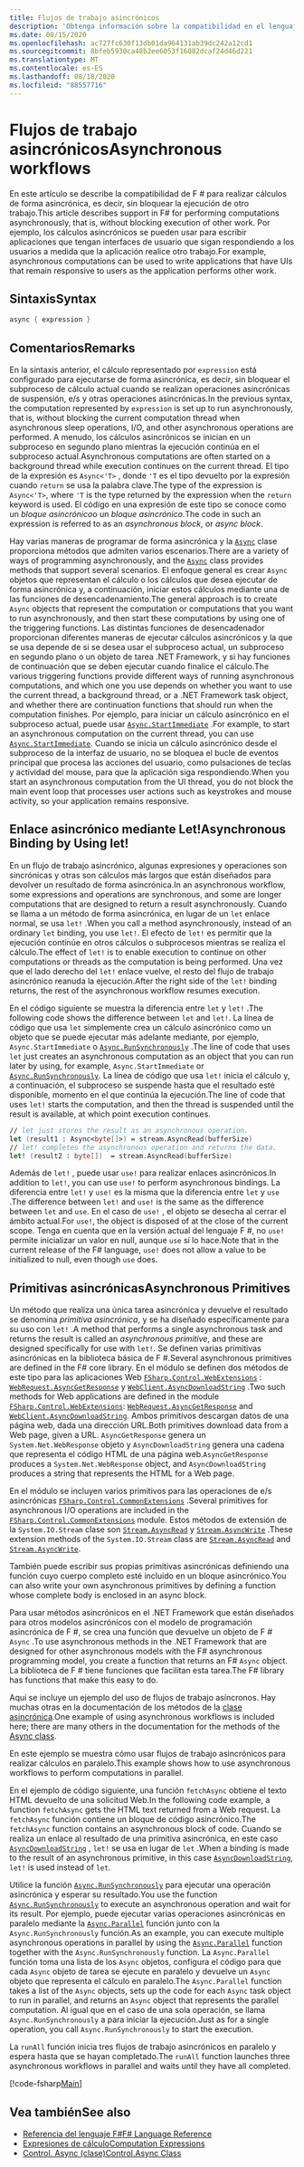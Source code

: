 ```yaml
---
title: Flujos de trabajo asincrónicos
description: 'Obtenga información sobre la compatibilidad en el lenguaje de programación de F # para realizar cálculos de forma asincrónica, que se ejecutan sin bloquear la ejecución de otro trabajo.'
ms.date: 08/15/2020
ms.openlocfilehash: ac727fc630f13db01da964131ab39dc242a12cd1
ms.sourcegitcommit: 8bfeb5930ca48b2ee6053f16082dcaf24d46d221
ms.translationtype: MT
ms.contentlocale: es-ES
ms.lasthandoff: 08/18/2020
ms.locfileid: "88557716"
---
```

# <a name="asynchronous-workflows"></a><span data-ttu-id="d6c56-103">Flujos de trabajo asincrónicos</span><span class="sxs-lookup"><span data-stu-id="d6c56-103">Asynchronous workflows</span></span>

<span data-ttu-id="d6c56-104">En este artículo se describe la compatibilidad de F # para realizar cálculos de forma asincrónica, es decir, sin bloquear la ejecución de otro trabajo.</span><span class="sxs-lookup"><span data-stu-id="d6c56-104">This article describes support in F# for performing computations asynchronously, that is, without blocking execution of other work.</span></span> <span data-ttu-id="d6c56-105">Por ejemplo, los cálculos asincrónicos se pueden usar para escribir aplicaciones que tengan interfaces de usuario que sigan respondiendo a los usuarios a medida que la aplicación realice otro trabajo.</span><span class="sxs-lookup"><span data-stu-id="d6c56-105">For example, asynchronous computations can be used to write applications that have UIs that remain responsive to users as the application performs other work.</span></span>

## <a name="syntax"></a><span data-ttu-id="d6c56-106">Sintaxis</span><span class="sxs-lookup"><span data-stu-id="d6c56-106">Syntax</span></span>

```fsharp
async { expression }
```

## <a name="remarks"></a><span data-ttu-id="d6c56-107">Comentarios</span><span class="sxs-lookup"><span data-stu-id="d6c56-107">Remarks</span></span>

<span data-ttu-id="d6c56-108">En la sintaxis anterior, el cálculo representado por `expression` está configurado para ejecutarse de forma asincrónica, es decir, sin bloquear el subproceso de cálculo actual cuando se realizan operaciones asincrónicas de suspensión, e/s y otras operaciones asincrónicas.</span><span class="sxs-lookup"><span data-stu-id="d6c56-108">In the previous syntax, the computation represented by `expression` is set up to run asynchronously, that is, without blocking the current computation thread when asynchronous sleep operations, I/O, and other asynchronous operations are performed.</span></span> <span data-ttu-id="d6c56-109">A menudo, los cálculos asincrónicos se inician en un subproceso en segundo plano mientras la ejecución continúa en el subproceso actual.</span><span class="sxs-lookup"><span data-stu-id="d6c56-109">Asynchronous computations are often started on a background thread while execution continues on the current thread.</span></span> <span data-ttu-id="d6c56-110">El tipo de la expresión es `Async<'T>` , donde `'T` es el tipo devuelto por la expresión cuando `return` se usa la palabra clave.</span><span class="sxs-lookup"><span data-stu-id="d6c56-110">The type of the expression is `Async<'T>`, where `'T` is the type returned by the expression when the `return` keyword is used.</span></span> <span data-ttu-id="d6c56-111">El código en una expresión de este tipo se conoce como un *bloque asincrónico*o un *bloque asincrónico.*</span><span class="sxs-lookup"><span data-stu-id="d6c56-111">The code in such an expression is referred to as an *asynchronous block*, or *async block*.</span></span>

<span data-ttu-id="d6c56-112">Hay varias maneras de programar de forma asincrónica y la [`Async`](https://fsharp.github.io/fsharp-core-docs/reference/fsharp-control-fsharpasync.html) clase proporciona métodos que admiten varios escenarios.</span><span class="sxs-lookup"><span data-stu-id="d6c56-112">There are a variety of ways of programming asynchronously, and the [`Async`](https://fsharp.github.io/fsharp-core-docs/reference/fsharp-control-fsharpasync.html) class provides methods that support several scenarios.</span></span> <span data-ttu-id="d6c56-113">El enfoque general es crear `Async` objetos que representan el cálculo o los cálculos que desea ejecutar de forma asincrónica y, a continuación, iniciar estos cálculos mediante una de las funciones de desencadenamiento.</span><span class="sxs-lookup"><span data-stu-id="d6c56-113">The general approach is to create `Async` objects that represent the computation or computations that you want to run asynchronously, and then start these computations by using one of the triggering functions.</span></span> <span data-ttu-id="d6c56-114">Las distintas funciones de desencadenador proporcionan diferentes maneras de ejecutar cálculos asincrónicos y la que se usa depende de si se desea usar el subproceso actual, un subproceso en segundo plano o un objeto de tarea .NET Framework, y si hay funciones de continuación que se deben ejecutar cuando finalice el cálculo.</span><span class="sxs-lookup"><span data-stu-id="d6c56-114">The various triggering functions provide different ways of running asynchronous computations, and which one you use depends on whether you want to use the current thread, a background thread, or a .NET Framework task object, and whether there are continuation functions that should run when the computation finishes.</span></span> <span data-ttu-id="d6c56-115">Por ejemplo, para iniciar un cálculo asincrónico en el subproceso actual, puede usar [`Async.StartImmediate`](https://fsharp.github.io/fsharp-core-docs/reference/fsharp-control-fsharpasync.html#StartImmediate) .</span><span class="sxs-lookup"><span data-stu-id="d6c56-115">For example, to start an asynchronous computation on the current thread, you can use [`Async.StartImmediate`](https://fsharp.github.io/fsharp-core-docs/reference/fsharp-control-fsharpasync.html#StartImmediate).</span></span> <span data-ttu-id="d6c56-116">Cuando se inicia un cálculo asincrónico desde el subproceso de la interfaz de usuario, no se bloquea el bucle de eventos principal que procesa las acciones del usuario, como pulsaciones de teclas y actividad del mouse, para que la aplicación siga respondiendo.</span><span class="sxs-lookup"><span data-stu-id="d6c56-116">When you start an asynchronous computation from the UI thread, you do not block the main event loop that processes user actions such as keystrokes and mouse activity, so your application remains responsive.</span></span>

## <a name="asynchronous-binding-by-using-let"></a><span data-ttu-id="d6c56-117">Enlace asincrónico mediante Let!</span><span class="sxs-lookup"><span data-stu-id="d6c56-117">Asynchronous Binding by Using let!</span></span>

<span data-ttu-id="d6c56-118">En un flujo de trabajo asincrónico, algunas expresiones y operaciones son sincrónicas y otras son cálculos más largos que están diseñados para devolver un resultado de forma asincrónica.</span><span class="sxs-lookup"><span data-stu-id="d6c56-118">In an asynchronous workflow, some expressions and operations are synchronous, and some are longer computations that are designed to return a result asynchronously.</span></span> <span data-ttu-id="d6c56-119">Cuando se llama a un método de forma asincrónica, en lugar de un `let` enlace normal, se usa `let!` .</span><span class="sxs-lookup"><span data-stu-id="d6c56-119">When you call a method asynchronously, instead of an ordinary `let` binding, you use `let!`.</span></span> <span data-ttu-id="d6c56-120">El efecto de `let!` es permitir que la ejecución continúe en otros cálculos o subprocesos mientras se realiza el cálculo.</span><span class="sxs-lookup"><span data-stu-id="d6c56-120">The effect of `let!` is to enable execution to continue on other computations or threads as the computation is being performed.</span></span> <span data-ttu-id="d6c56-121">Una vez que el lado derecho del `let!` enlace vuelve, el resto del flujo de trabajo asincrónico reanuda la ejecución.</span><span class="sxs-lookup"><span data-stu-id="d6c56-121">After the right side of the `let!` binding returns, the rest of the asynchronous workflow resumes execution.</span></span>

<span data-ttu-id="d6c56-122">En el código siguiente se muestra la diferencia entre `let` y `let!` .</span><span class="sxs-lookup"><span data-stu-id="d6c56-122">The following code shows the difference between `let` and `let!`.</span></span> <span data-ttu-id="d6c56-123">La línea de código que usa `let` simplemente crea un cálculo asincrónico como un objeto que se puede ejecutar más adelante mediante, por ejemplo, `Async.StartImmediate` o [`Async.RunSynchronously`](https://fsharp.github.io/fsharp-core-docs/reference/fsharp-control-fsharpasync.html#RunSynchronously) .</span><span class="sxs-lookup"><span data-stu-id="d6c56-123">The line of code that uses `let` just creates an asynchronous computation as an object that you can run later by using, for example, `Async.StartImmediate` or [`Async.RunSynchronously`](https://fsharp.github.io/fsharp-core-docs/reference/fsharp-control-fsharpasync.html#RunSynchronously).</span></span> <span data-ttu-id="d6c56-124">La línea de código que usa `let!` inicia el cálculo y, a continuación, el subproceso se suspende hasta que el resultado esté disponible, momento en el que continúa la ejecución.</span><span class="sxs-lookup"><span data-stu-id="d6c56-124">The line of code that uses `let!` starts the computation, and then the thread is suspended until the result is available, at which point execution continues.</span></span>

```fsharp
// let just stores the result as an asynchronous operation.
let (result1 : Async<byte[]>) = stream.AsyncRead(bufferSize)
// let! completes the asynchronous operation and returns the data.
let! (result2 : byte[])  = stream.AsyncRead(bufferSize)
```

<span data-ttu-id="d6c56-125">Además de `let!` , puede usar `use!` para realizar enlaces asincrónicos.</span><span class="sxs-lookup"><span data-stu-id="d6c56-125">In addition to `let!`, you can use `use!` to perform asynchronous bindings.</span></span> <span data-ttu-id="d6c56-126">La diferencia entre `let!` y `use!` es la misma que la diferencia entre `let` y `use` .</span><span class="sxs-lookup"><span data-stu-id="d6c56-126">The difference between `let!` and `use!` is the same as the difference between `let` and `use`.</span></span> <span data-ttu-id="d6c56-127">En el caso de `use!` , el objeto se desecha al cerrar el ámbito actual.</span><span class="sxs-lookup"><span data-stu-id="d6c56-127">For `use!`, the object is disposed of at the close of the current scope.</span></span> <span data-ttu-id="d6c56-128">Tenga en cuenta que en la versión actual del lenguaje F #, no `use!` permite inicializar un valor en null, aunque `use` sí lo hace.</span><span class="sxs-lookup"><span data-stu-id="d6c56-128">Note that in the current release of the F# language, `use!` does not allow a value to be initialized to null, even though `use` does.</span></span>

## <a name="asynchronous-primitives"></a><span data-ttu-id="d6c56-129">Primitivas asincrónicas</span><span class="sxs-lookup"><span data-stu-id="d6c56-129">Asynchronous Primitives</span></span>

<span data-ttu-id="d6c56-130">Un método que realiza una única tarea asincrónica y devuelve el resultado se denomina *primitiva asincrónica*, y se ha diseñado específicamente para su uso con `let!` .</span><span class="sxs-lookup"><span data-stu-id="d6c56-130">A method that performs a single asynchronous task and returns the result is called an *asynchronous primitive*, and these are designed specifically for use with `let!`.</span></span> <span data-ttu-id="d6c56-131">Se definen varias primitivas asincrónicas en la biblioteca básica de F #.</span><span class="sxs-lookup"><span data-stu-id="d6c56-131">Several asynchronous primitives are defined in the F# core library.</span></span> <span data-ttu-id="d6c56-132">En el módulo se definen dos métodos de este tipo para las aplicaciones Web [`FSharp.Control.WebExtensions`](https://fsharp.github.io/fsharp-core-docs/reference/fsharp-control-webextensions.html) : [`WebRequest.AsyncGetResponse`](https://fsharp.github.io/fsharp-core-docs/reference/fsharp-control-webextensions.html#AsyncGetResponse) y [`WebClient.AsyncDownloadString`](https://fsharp.github.io/fsharp-core-docs/reference/fsharp-control-webextensions.html#AsyncDownloadString) .</span><span class="sxs-lookup"><span data-stu-id="d6c56-132">Two such methods for Web applications are defined in the module [`FSharp.Control.WebExtensions`](https://fsharp.github.io/fsharp-core-docs/reference/fsharp-control-webextensions.html): [`WebRequest.AsyncGetResponse`](https://fsharp.github.io/fsharp-core-docs/reference/fsharp-control-webextensions.html#AsyncGetResponse) and [`WebClient.AsyncDownloadString`](https://fsharp.github.io/fsharp-core-docs/reference/fsharp-control-webextensions.html#AsyncDownloadString).</span></span> <span data-ttu-id="d6c56-133">Ambos primitivos descargan datos de una página web, dada una dirección URL.</span><span class="sxs-lookup"><span data-stu-id="d6c56-133">Both primitives download data from a Web page, given a URL.</span></span> <span data-ttu-id="d6c56-134">`AsyncGetResponse` genera un `System.Net.WebResponse` objeto y `AsyncDownloadString` genera una cadena que representa el código HTML de una página web.</span><span class="sxs-lookup"><span data-stu-id="d6c56-134">`AsyncGetResponse` produces a `System.Net.WebResponse` object, and `AsyncDownloadString` produces a string that represents the HTML for a Web page.</span></span>

<span data-ttu-id="d6c56-135">En el módulo se incluyen varios primitivos para las operaciones de e/s asincrónicas [`FSharp.Control.CommonExtensions`](https://fsharp.github.io/fsharp-core-docs/reference/fsharp-control-commonextensions.html) .</span><span class="sxs-lookup"><span data-stu-id="d6c56-135">Several primitives for asynchronous I/O operations are included in the [`FSharp.Control.CommonExtensions`](https://fsharp.github.io/fsharp-core-docs/reference/fsharp-control-commonextensions.html) module.</span></span> <span data-ttu-id="d6c56-136">Estos métodos de extensión de la `System.IO.Stream` clase son [`Stream.AsyncRead`](https://fsharp.github.io/fsharp-core-docs/reference/fsharp-control-commonextensions.html#AsyncRead) y [`Stream.AsyncWrite`](hhttps://fsharp.github.io/fsharp-core-docs/reference/fsharp-control-commonextensions.html#AsyncWrite) .</span><span class="sxs-lookup"><span data-stu-id="d6c56-136">These extension methods of the `System.IO.Stream` class are [`Stream.AsyncRead`](https://fsharp.github.io/fsharp-core-docs/reference/fsharp-control-commonextensions.html#AsyncRead) and [`Stream.AsyncWrite`](hhttps://fsharp.github.io/fsharp-core-docs/reference/fsharp-control-commonextensions.html#AsyncWrite).</span></span>

<span data-ttu-id="d6c56-137">También puede escribir sus propias primitivas asincrónicas definiendo una función cuyo cuerpo completo esté incluido en un bloque asincrónico.</span><span class="sxs-lookup"><span data-stu-id="d6c56-137">You can also write your own asynchronous primitives by defining a function whose complete body is enclosed in an async block.</span></span>

<span data-ttu-id="d6c56-138">Para usar métodos asincrónicos en el .NET Framework que están diseñados para otros modelos asincrónicos con el modelo de programación asincrónica de F #, se crea una función que devuelve un objeto de F # `Async` .</span><span class="sxs-lookup"><span data-stu-id="d6c56-138">To use asynchronous methods in the .NET Framework that are designed for other asynchronous models with the F# asynchronous programming model, you create a function that returns an F# `Async` object.</span></span> <span data-ttu-id="d6c56-139">La biblioteca de F # tiene funciones que facilitan esta tarea.</span><span class="sxs-lookup"><span data-stu-id="d6c56-139">The F# library has functions that make this easy to do.</span></span>

<span data-ttu-id="d6c56-140">Aquí se incluye un ejemplo del uso de flujos de trabajo asíncronos. Hay muchas otras en la documentación de los métodos de la [clase asincrónica](https://fsharp.github.io/fsharp-core-docs/reference/fsharp-control-fsharpasync.html).</span><span class="sxs-lookup"><span data-stu-id="d6c56-140">One example of using asynchronous workflows is included here; there are many others in the documentation for the methods of the [Async class](https://fsharp.github.io/fsharp-core-docs/reference/fsharp-control-fsharpasync.html).</span></span>

<span data-ttu-id="d6c56-141">En este ejemplo se muestra cómo usar flujos de trabajo asincrónicos para realizar cálculos en paralelo.</span><span class="sxs-lookup"><span data-stu-id="d6c56-141">This example shows how to use asynchronous workflows to perform computations in parallel.</span></span>

<span data-ttu-id="d6c56-142">En el ejemplo de código siguiente, una función `fetchAsync` obtiene el texto HTML devuelto de una solicitud Web.</span><span class="sxs-lookup"><span data-stu-id="d6c56-142">In the following code example, a function `fetchAsync` gets the HTML text returned from a Web request.</span></span> <span data-ttu-id="d6c56-143">La `fetchAsync` función contiene un bloque de código asincrónico.</span><span class="sxs-lookup"><span data-stu-id="d6c56-143">The `fetchAsync` function contains an asynchronous block of code.</span></span> <span data-ttu-id="d6c56-144">Cuando se realiza un enlace al resultado de una primitiva asincrónica, en este caso [`AsyncDownloadString`](https://fsharp.github.io/fsharp-core-docs/reference/fsharp-control-webextensions.html#AsyncDownloadString) , `let!` se usa en lugar de `let` .</span><span class="sxs-lookup"><span data-stu-id="d6c56-144">When a binding is made to the result of an asynchronous primitive, in this case [`AsyncDownloadString`](https://fsharp.github.io/fsharp-core-docs/reference/fsharp-control-webextensions.html#AsyncDownloadString), `let!` is used instead of `let`.</span></span>

<span data-ttu-id="d6c56-145">Utilice la función [`Async.RunSynchronously`](https://fsharp.github.io/fsharp-core-docs/reference/fsharp-control-fsharpasync.html#RunSynchronously) para ejecutar una operación asincrónica y esperar su resultado.</span><span class="sxs-lookup"><span data-stu-id="d6c56-145">You use the function [`Async.RunSynchronously`](https://fsharp.github.io/fsharp-core-docs/reference/fsharp-control-fsharpasync.html#RunSynchronously) to execute an asynchronous operation and wait for its result.</span></span> <span data-ttu-id="d6c56-146">Por ejemplo, puede ejecutar varias operaciones asincrónicas en paralelo mediante la [`Async.Parallel`](https://fsharp.github.io/fsharp-core-docs/reference/fsharp-control-fsharpasync.html#Parallel) función junto con la `Async.RunSynchronously` función.</span><span class="sxs-lookup"><span data-stu-id="d6c56-146">As an example, you can execute multiple asynchronous operations in parallel by using the [`Async.Parallel`](https://fsharp.github.io/fsharp-core-docs/reference/fsharp-control-fsharpasync.html#Parallel) function together with the `Async.RunSynchronously` function.</span></span> <span data-ttu-id="d6c56-147">La `Async.Parallel` función toma una lista de los `Async` objetos, configura el código para que cada `Async` objeto de tarea se ejecute en paralelo y devuelve un `Async` objeto que representa el cálculo en paralelo.</span><span class="sxs-lookup"><span data-stu-id="d6c56-147">The `Async.Parallel` function takes a list of the `Async` objects, sets up the code for each `Async` task object to run in parallel, and returns an `Async` object that represents the parallel computation.</span></span> <span data-ttu-id="d6c56-148">Al igual que en el caso de una sola operación, se llama `Async.RunSynchronously` a para iniciar la ejecución.</span><span class="sxs-lookup"><span data-stu-id="d6c56-148">Just as for a single operation, you call `Async.RunSynchronously` to start the execution.</span></span>

<span data-ttu-id="d6c56-149">La `runAll` función inicia tres flujos de trabajo asincrónicos en paralelo y espera hasta que se hayan completado.</span><span class="sxs-lookup"><span data-stu-id="d6c56-149">The `runAll` function launches three asynchronous workflows in parallel and waits until they have all completed.</span></span>

[!code-fsharp[Main](~/samples/snippets/fsharp/lang-ref-2/snippet8003.fs)]

## <a name="see-also"></a><span data-ttu-id="d6c56-150">Vea también</span><span class="sxs-lookup"><span data-stu-id="d6c56-150">See also</span></span>

- [<span data-ttu-id="d6c56-151">Referencia del lenguaje F#</span><span class="sxs-lookup"><span data-stu-id="d6c56-151">F# Language Reference</span></span>](index.md)
- [<span data-ttu-id="d6c56-152">Expresiones de cálculo</span><span class="sxs-lookup"><span data-stu-id="d6c56-152">Computation Expressions</span></span>](computation-expressions.md)
- [<span data-ttu-id="d6c56-153">Control. Async (clase)</span><span class="sxs-lookup"><span data-stu-id="d6c56-153">Control.Async Class</span></span>](https://msdn.microsoft.com/visualfsharpdocs/conceptual/control.async-class-%5bfsharp%5d)
